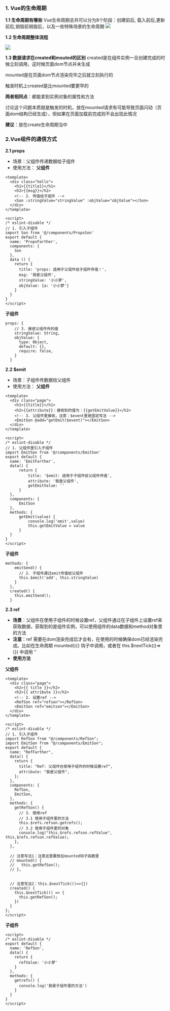 ### 1. Vue的生命周期
**1.1 生命周期有哪些**
Vue生命周期总共可以分为8个阶段：创建前后, 载入前后,更新前后,销毁前销毁后，以及一些特殊场景的生命周期
![](https://p9-juejin.byteimg.com/tos-cn-i-k3u1fbpfcp/8a384aed458f424b932aa6dff7903094~tplv-k3u1fbpfcp-watermark.image)

**1.2 生命周期整体流程**

![](https://p6-juejin.byteimg.com/tos-cn-i-k3u1fbpfcp/280bc6ed9e0141f5a9a9b29d64763c5e~tplv-k3u1fbpfcp-watermark.image)

**1.3 数据请求在created和mouted的区别**
created是在组件实例一旦创建完成的时候立刻调用，这时候页面dom节点并未生成

mounted是在页面dom节点渲染完毕之后就立刻执行的

触发时机上created是比mounted要更早的

**两者相同点**：都能拿到实例对象的属性和方法

讨论这个问题本质就是触发的时机，放在mounted请求有可能导致页面闪动（页面dom结构已经生成），但如果在页面加载前完成则不会出现此情况

**建议**：放在create生命周期当中

### 2.Vue组件的通信方式
**2.1 props**
- 场景：父组件传递数据给子组件
- 使用方法：
**父组件**
```
<template>
  <div class="hello">
    <h1>{{title}}</h1>
    <h2>{{msg}}</h2>
    <!-- 2. 传值给子组件 -->
    <Son :stringValue="stringValue" :objValue="objValue"></Son>
  </div>
</template>

<script>
/* eslint-disable */
// 1. 引入子组件
import Son from '@/components/PropsSon'
export default {
  name: 'PropsFarther',
  components: {
    Son
  },
  data () {
    return {
      title: 'props: 适用于父组件给子组件传值！',
      msg: '我是父组件',
      stringValue: '小小梦',
      objValue: {a: '小小梦'}
    }
  }
}
</script>
``` 
**子组件**
```
props: {
    // 3. 接收父组件传的值
    stringValue: String,
    objValue: {
      type: Object,
      default: {},
      require: false,
    }
  }
```

**2.2 $emit**
- 场景：子组件传数据给父组件
- 使用方法：
**父组件**
```
<template>
  <div class="page">
    <h1>{{title}}</h1>
    <h2>{{attribute}}：接收到的值为：{{getEmitValue}}</h2>
    <!-- 3. 父组件里接收，注意：$event里是固定写法 -->
    <EmitSon @add="getEmit($event)"></EmitSon>
  </div>
</template>

<script>
/* eslint-disable */
// 1. 父组件里引入子组件
import EmitSon from '@/components/EmitSon'
export default {
  name: 'EmitFarther',
  data() {
      return {
          title: '$emit: 适用于子组件给父组件传值',
          attribute: '我是父组件',
          getEmitValue: ''
      }
  },
  components: {
      EmitSon
  },
  methods: {
      getEmit(value) {
          console.log('emit',value)
          this.getEmitValue = value
      }
  }
}
</script>
```
**子组件**
```
methods: {
    emitSend() {
      // 2. 子组件通过emit传值给父组件
      this.$emit('add', this.stringValue)
    }
  },
  created() {
    this.emitSend();
  }
```

**2.3 ref**

- **场景**：父组件在使用子组件的时候设置ref，父组件通过在子组件上设置ref来获取数据，获取到的是组件实例，可以使用组件的data数据和method对象里的方法
- **注意**：ref 需要在dom渲染完成后才会有，在使用的时候确保dom已经渲染完成。比如在生命周期 mounted(){} 钩子中调用，或者在 this.$nextTick(()=>{}) 中调用 "
- **使用方法**

**父组件**
```
<template>
  <div class="page">
    <h2>{{ title }}</h2>
    <h2>{{ attribute }}</h2>
    <!-- 2. 设置ref -->
    <RefSon ref="refson"></RefSon>
    <EmitSon ref="emitson"></EmitSon>
  </div>
</template>

<script>
/* eslint-disable */
// 1. 引入子组件
import RefSon from "@/components/RefSon";
import EmitSon from "@/components/EmitSon";
export default {
  name: "RefFarther",
  data() {
    return {
      title: "Ref: 父组件在使用子组件的时候设置ref",
      attribute: "我是父组件",
    };
  },
  components: {
    RefSon,
    EmitSon,
  },
  methods: {
    getRefSon() {
      // 3. 使用ref
      // 3.1 使用子组件里的方法
      this.$refs.refson.getrefs();
      // 3.2 使用子组件里的对象
      console.log("this.$refs.refson.refValue", this.$refs.refson.refValue);
    },
  },

  // 注意写法1：注意这里要放在mounted钩子函数里
  // mounted() {
  //   this.getRefSon();
  // },


  // 注意写法2：this.$nextTick(()=>{})
  created() {
    this.$nextTick(() => {
      this.getRefSon();
    })
  }
};
</script>
```
**子组件**
```
<script>
/* eslint-disable */
export default {
  name: 'RefSon',
  data() {
    return {
      refValue: '小小梦'
    }
  },
  methods: {
    getrefs() {
      console.log('我是子组件里的方法')
    }
  }
}
</script>
```